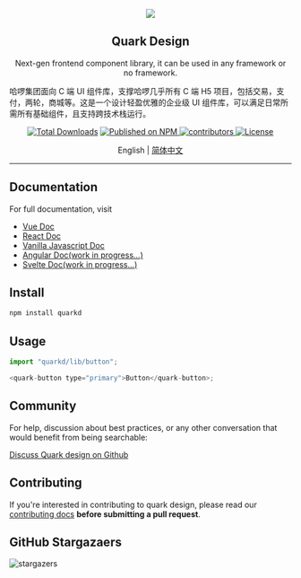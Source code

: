 <p align="center">
  <a href="https://quarkc.hellobike.com/">
    <img src="https://github.com/hellof2e/quark-design/assets/14307551/45ca3969-3f92-49a1-84fa-a4e6160cb7f4" />
  </a>
</p>

<h2 align="center">Quark Design</h2>

<div align="center">

Next-gen frontend component library, it can be used in any framework or no framework.

</div>

哈啰集团面向 C 端 UI 组件库，支撑哈啰几乎所有 C 端 H5 项目，包括交易，支付，两轮，商城等。这是一个设计轻盈优雅的企业级 UI 组件库，可以满足日常所需所有基础组件，且支持跨技术栈运行。

<p align="center">
  <a href="https://www.npmjs.com/package/quarkd"><img src="https://img.shields.io/npm/dt/quarkd.svg" alt="Total Downloads"></a>
  <a href="https://www.npmjs.com/package/quarkd">
    <img src="https://img.shields.io/npm/v/quarkd.svg" alt="Published on NPM">
  </a>
  <a href="https://github.com/hellof2e/quark-design">
    <img src="https://img.shields.io/github/contributors/hellof2e/quark-design" alt="contributors">
  </a>
  <a href="https://github.com/hellof2e/quark-design/blob/main/LICENSE"><img src="https://img.shields.io/npm/l/quark-design.svg" alt="License"></a>
</p>

<p align="center">
  <span>English | </span>
  <a href="https://github.com/hellof2e/quark-design/blob/main/README.zh-CN.md">
  简体中文
  </a>
</p>

---

## Documentation

For full documentation, visit

- [Vue Doc](https://vue-quarkd.hellobike.com)
- [React Doc](https://react-quarkd.hellobike.com)
- [Vanilla Javascript Doc](https://vanilla-quarkd.hellobike.com)
- [Angular Doc(work in progress...)](https://angular-quarkd.hellobike.com)
- [Svelte Doc(work in progress...)](https://svelte-quarkd.hellobike.com)

## Install

```bash
npm install quarkd
```

## Usage

```js
import "quarkd/lib/button";

<quark-button type="primary">Button</quark-button>;
```

## Community

For help, discussion about best practices, or any other conversation that would benefit from being searchable:

[Discuss Quark design on Github](https://github.com/hellof2e/quark-design/discussions)


## Contributing

If you're interested in contributing to quark design, please read our [contributing docs](https://github.com/hellof2e/quark-design/blob/main/CONTRIBUTING.md) **before submitting a pull request**.


## GitHub Stargazaers

![stargazers](https://starchart.cc/hellof2e/quark-design.svg)
